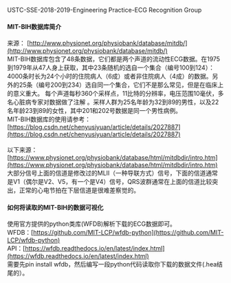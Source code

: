 
USTC-SSE-2018-2019-Engineering Practice-ECG Recognition Group

#### MIT-BIH数据库简介
来源：
[http://www.physionet.org/physiobank/database/mitdb/](http://www.physionet.org/physiobank/database/mitdb/) <br>
MIT-BIH数据库包含了48条数据，它们都是两个声道的流动性ECG数据。在1975到1979年从47人身上获取，其中23条随机的选自一个集合（编号100到124）：4000条时长为24个小时的住院病人（6成）或者非住院病人（4成）的数据。另外的25条（编号200到234）选自同一个集合，它们不是那么常见，但是在临床上的意义重大。
每个声道每秒360个采样点，11比特的分辨率，电压范围10毫伏，多名心脏病专家对数据做了注解
。采样人群为25名年龄为32到89的男性，以及22名年龄23到89的女性，其中201和202号数据是同一个男性病例。
<br>
MIT-BIH数据库的使用请参考：[https://blog.csdn.net/chenyusiyuan/article/details/2027887](https://blog.csdn.net/chenyusiyuan/article/details/2027887)
<br>
<br>
以下来源：[https://www.physionet.org/physiobank/database/html/mitdbdir/intro.htm](https://www.physionet.org/physiobank/database/html/mitdbdir/intro.htm)<br>
大部分信号上面的信道是修改过的MLII（一种导联方式）信号，下面的信道通常是V1（偶尔是V2、V5，有一个是V4）信号，QRS波群通常在上面的信道比较突出，正常的心电节拍在下层信道是很难差察觉的。

#### 如何将读取的MIT-BIH的数据可视化
使用官方提供的python类库(WFDB)解析下载的ECG数据即可。<br>
WFDB：[https://github.com/MIT-LCP/wfdb-python](https://github.com/MIT-LCP/wfdb-python)<br>
API：[https://wfdb.readthedocs.io/en/latest/index.html](https://wfdb.readthedocs.io/en/latest/index.html)<br>
需要先pin install wfdb，然后编写一段python代码读取你下载的数据文件(.hea结尾的）。

